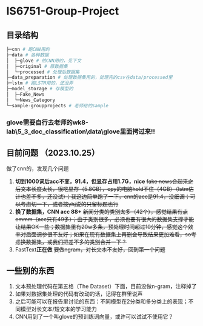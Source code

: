 # IS6751-Group-Project

## 目录结构
```py
├─cnn # 跑CNN用的
├─data # 各种数据
│  ├─glove # 给CNN用的，见下文
│  ├─original # 原数据集
│  └─processed # 处理后数据集
├─data_preparation # 处理数据集用的，处理完的csv在data/processed里
├─lstm # 跑LSTM用的，还没弄
├─model_storage # 存模型的
│  ├─Fake_News
│  └─News_Category
└─sample-groupprojects # 老师给的sample
```
### glove需要自行去老师的wk8-lab\5_3_doc_classification\data\glove里面拷过来!!

## 目前问题 （2023.10.25）
做了cnn的，发现几个问题
1. **切到1000词后acc不变，91.4，但显存占用1.7G，nice** ~~fake news合起来之后文本长度太长，很吃显存（5.8GB），cpy的电脑hold不住（4GB）（lstm估计也差不多，还没试）；我这边简单跑了一下，cnn的acc是91.4，没细调；可以考虑切一下，或者按yhj说的只留标题也行~~ 
2. **换了数据集，CNN acc 88+** ~~新闻分类的类别太多（42个），感觉结果有点emmm（acc只有49多）；由于类别很多，必须也要有很大的数据集支撑才能让结果OK一些；数据集里有20w多条，预处理时间超过10分钟，感觉这个效率对后面调参很不友好；如果在现有数据集上再删会导致结果更加难看，so考虑换数据集，或我们把差不多的类别合并一下？~~
3. FastText**正在做** ~~要做ngram，对长文本不友好，回到第一个问题~~

## 一些别的东西
1. 文本预处理代码在第五格（The Dataset）下面，目前没做n-gram，注释掉了
2. 如果对数据集处理的代码有改动的话，记得在群里说声
3. 之后可能可以在报告里讨论的东西：不同模型在2分类和多分类上的表现；不同模型对长文本/短文本的学习能力
4. CNN用到了一个叫glove的预训练词向量，或许可以试试不使用它？